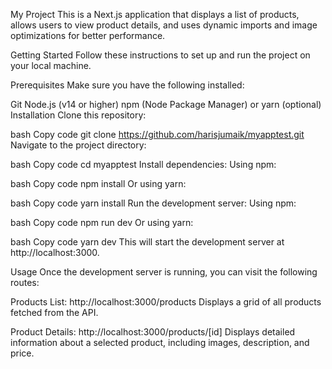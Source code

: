 My Project
This is a Next.js application that displays a list of products, allows users to view product details, and uses dynamic imports and image optimizations for better performance.

Getting Started
Follow these instructions to set up and run the project on your local machine.

Prerequisites
Make sure you have the following installed:

Git
Node.js (v14 or higher)
npm (Node Package Manager) or yarn (optional)
Installation
Clone this repository:

bash
Copy code
git clone https://github.com/harisjumaik/myapptest.git
Navigate to the project directory:

bash
Copy code
cd myapptest
Install dependencies: Using npm:

bash
Copy code
npm install
Or using yarn:

bash
Copy code
yarn install
Run the development server: Using npm:

bash
Copy code
npm run dev
Or using yarn:

bash
Copy code
yarn dev
This will start the development server at http://localhost:3000.

Usage
Once the development server is running, you can visit the following routes:

Products List: http://localhost:3000/products
Displays a grid of all products fetched from the API.

Product Details: http://localhost:3000/products/[id]
Displays detailed information about a selected product, including images, description, and price.
